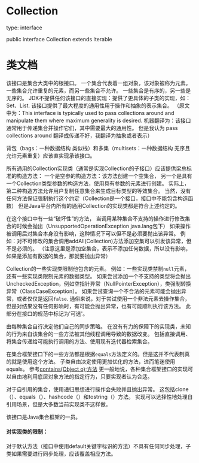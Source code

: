 # Collection
type: interface

public interface Collection<E> extends Iterable<E>

# 类文档

该接口是集合大类中的根接口。
一个集合代表着一组对象，该对象被称为元素。
一些集合允许重复的元素，而另一些集合不允许。
一些集合是有序的，另一些是无序的。
JDK不提供任何该接口的直接实现：提供了更具体的子类的实现，如：Set、List.
该接口提供了最大程度的通用性用于操作和抽象的表示集合。
（原文中为：This interface is typically used to pass collections around and manipulate them where maximum generality is desired. 
 机器翻译为：该接口通常用于传递集合并操作它们，其中需要最大的通用性。
 但是我认为 pass collections around 翻译成传递不好，我翻译为抽象或者表示）

背包（bags：一种数据结构 类似栈）和多集（multisets：一种数据结构 无序且允许元素重复）应该直实现承该接口。

所有通用的Collection实现类（通常是实现Collection的子接口）应该提供梁总标准的构造方法：
一个是空参的构造方法：该方法创建一个空集合，
另一个是具有一个Collection类型参数的构造方法，使用具有参数的元素进行创建。
实际上，第二种构造方法允许用户复制任意集合来生成目标类型的等效集合。
当然，没有任何方法保证强制执行这个约定（Collection是一个接口，接口中不能包含构造函数）
但是Java平台内所有的通用Collection的实现类都是符合上述约定的。

在这个接口中有一些“破坏性”的方法，
当调用某种集合不支持的操作进行修改集合的时候会抛出（UnsupportedOperationException java.lang包下）
如果操作被调用后对集合本身没有影响，这种情况下可以但不是必须要抛出该异常。
例如：对不可修改的集合调用addAll(Collection)方法添加空集可以引发该异常，但不是必须的。
（注意这里是添加空集合，表示不添加任何数据，所以没有影响，如果是添加有数据的集合，那就要抛出异常）

Collection的一些实现类限制他包含的元素。
例如：一些实现类禁制``null``元素，还有一些实现类限制元素的数据类型。
如果尝试添加一个不支持的类型将会抛出UncheckedException，例如空指针异常（NullPointerException），类强制转换异常（ClassCaseException）。
如果尝试查询一个不合法的元素可能会抛出异常，或者仅仅是返回``false``.
通俗来说，对于尝试使用一个非法元素去操作集合，但是对结果没有任何影响时，有可能会抛出异常，也有可能顺利执行该方法。
此部分在接口的规范中标记为'可选'。

由每种集合自行决定他们自己的同步策略。
在没有有力的保障下的实现类，未知的行为来自该集合的一些方法被其他线程调用导致的数据改变。
包括直接调用、将集合传递给可能执行调用的方法、使用现有迭代器检索集合。

在集合框架接口下的一些方法都是根据``equals``方法定义的。但是这并不代表制真的就是使用这个方法。
子类自由决定使用更加优化的方法，进而笔迷使用equals。
参考[contains(Object o);方法](#Method3)
更一般地说，各种集合框架接口的实现可以自由地利用底层对象方法的指定行为，只要实现者认为合适。

对于自引用的集合，使用递归思想进行操作会失败并且抛出异常。
这包括clone（）、equals（）、hashcode（）和tostring（）方法。
实现可以选择性地处理自引用场景，但是大多数当前实现类不这样做。

该接口是Java集合框架的一员。

#### 对实现类的限制：
对于默认方法（接口中使用default关键字标识的方法）不具有任何同步处理，子类如果需要进行同步处理，应该覆盖相应方法。
